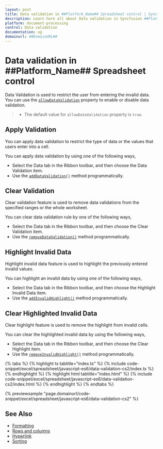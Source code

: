 ```yaml
---
layout: post
title: Data validation in ##Platform_Name## Spreadsheet control | Syncfusion
description: Learn here all about Data validation in Syncfusion ##Platform_Name## Spreadsheet control of Syncfusion Essential JS 2 and more.
platform: document-processing
control: Data validation 
documentation: ug
domainurl: ##DomainURL##
---
```


# Data validation in ##Platform_Name## Spreadsheet control

Data Validation is used to restrict the user from entering the invalid data. You can use the [`allowDataValidation`](../api/spreadsheet/#allowdatavalidation) property to enable or disable data validation.

> * The default value for `allowDataValidation` property is `true`.

## Apply Validation

You can apply data validation to restrict the type of data or the values that users enter into a cell.

You can apply data validation by using one of the following ways,

* Select the Data tab in the Ribbon toolbar, and then choose the Data Validation item.
* Use the [`addDataValidation()`](../api/spreadsheet/#adddatavalidation) method programmatically.

## Clear Validation

Clear validation feature is used to remove data validations from the specified ranges or the whole worksheet.

You can clear data validation rule by one of the following ways,

* Select the Data tab in the Ribbon toolbar, and then choose the Clear Validation item.
* Use the [`removeDataValidation()`](../api/spreadsheet/#removedatavalidation) method programmatically.

## Highlight Invalid Data

Highlight invalid data feature is used to highlight the previously entered invalid values.

You can highlight an invalid data by using one of the following ways,

* Select the Data tab in the Ribbon toolbar, and then choose the Highlight Invalid Data item.
* Use the [`addInvalidHighlight()`](../api/spreadsheet/#addinvalidhighlight) method programmatically.

## Clear Highlighted Invalid Data

Clear highlight feature is used to remove the highlight from invalid cells.

You can clear the highlighted invalid data by using the following ways,

* Select the Data tab in the Ribbon toolbar, and then choose the Clear Highlight item.
* Use the [`removeInvalidHighlight()`](../api/spreadsheet/#removeinvalidhighlight) method programmatically.

{% tabs %}
{% highlight ts tabtitle="index.ts" %}
{% include code-snippet/excel/spreadsheet/javascript-es6/data-validation-cs2/index.ts %}
{% endhighlight %}
{% highlight html tabtitle="index.html" %}
{% include code-snippet/excel/spreadsheet/javascript-es6/data-validation-cs2/index.html %}
{% endhighlight %}
{% endtabs %}
        
{% previewsample "page.domainurl/code-snippet/excel/spreadsheet/javascript-es6/data-validation-cs2" %}

## See Also

* [Formatting](./formatting)
* [Rows and columns](./rows-and-columns)
* [Hyperlink](./link)
* [Sorting](./sort)

